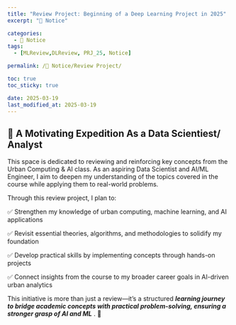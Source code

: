 ```yaml
---
title: "Review Project: Beginning of a Deep Learning Project in 2025"
excerpt: "📍 Notice"

categories:
  - 📍 Notice
tags:
  - [MLReview,DLReview, PRJ_25, Notice]

permalink: /📍 Notice/Review Project/

toc: true
toc_sticky: true

date: 2025-03-19
last_modified_at: 2025-03-19
---
```


## 🦥 A Motivating Expedition As a Data Scientiest/ Analyst 


This space is dedicated to reviewing and reinforcing key concepts from the Urban Computing & AI class. As an aspiring Data Scientist and AI/ML Engineer, I aim to deepen my understanding of the topics covered in the course while applying them to real-world problems.

Through this review project, I plan to:

✅ Strengthen my knowledge of urban computing, machine learning, and AI applications

✅ Revisit essential theories, algorithms, and methodologies to solidify my foundation

✅ Develop practical skills by implementing concepts through hands-on projects

✅ Connect insights from the course to my broader career goals in AI-driven urban analytics

This initiative is more than just a review—it’s a structured ***learning journey to bridge academic concepts with practical problem-solving, ensuring a stronger grasp of AI and ML*** . 🚀
